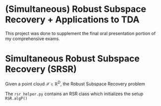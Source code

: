 # (Simultaneous) Robust Subspace Recovery + Applications to TDA 

This project was done to supplement the final oral presentation portion of my comprehensive exams.

# Simultaneous Robust Subspace Recovery (SRSR) 

Given a point cloud $\mathcal{X} \in \mathbb{R}^D$, the Robust Subspace Recovery problem


The `rsr_helper.py` contains an RSR class which initializes the setup `RSR.algP()` 
